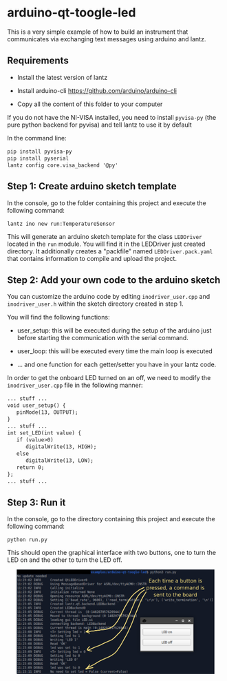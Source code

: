 arduino-qt-toogle-led
=====================

This is a very simple example of how to build an instrument that communicates via
exchanging text messages using arduino and lantz.

Requirements
------------

- Install the latest version of lantz

- Install arduino-cli
  https://github.com/arduino/arduino-cli
  
- Copy all the content of this folder to your computer

If you do not have the NI-VISA installed, you need to install `pyvisa-py`
(the pure python backend for pyvisa) and tell lantz to use it by default

In the command line:

    pip install pyvisa-py
    pip install pyserial
    lantz config core.visa_backend '@py'


Step 1: Create arduino sketch template
--------------------------------------

In the console, go to the folder containing this project and execute the following
command:

    lantz ino new run:TemperatureSensor
    
This will generate an arduino sketch template for the class `LEDDriver`
located in the `run` module. You will find it in the LEDDriver just created directory.
It additionally creates a "packfile" named `LEDDriver.pack.yaml` that
contains information to compile and upload the project.


Step 2: Add your own code to the arduino sketch
-----------------------------------------------

You can customize the arduino code by editing `inodriver_user.cpp` and 
`inodriver_user.h` within the sketch directory created in step 1. 

You will find the following functions:

- user_setup: this will be executed during the setup of the arduino just before starting
  the communication with the serial command.
  
- user_loop: this will be executed every time the main loop is executed

- ... and one function for each getter/setter you have in your lantz code.

In order to get the onboard LED turned on an off, we need to modify the 
`inodriver_user.cpp` file in the following manner:
```
... stuff ...
void user_setup() {
   pinMode(13, OUTPUT);
}
... stuff ...
int set_LED(int value) {
   if (value>0)
      digitalWrite(13, HIGH);
   else
      digitalWrite(13, LOW);
   return 0;
};
... stuff ...
```


Step 3: Run it
--------------
 
In the console, go to the directory containing this project and execute the following
command:

    python run.py

This should open the graphical interface with two buttons, one to turn the LED on
and the other to turn the LED off. 

<p align="center">
  <img width="460" src="https://raw.githubusercontent.com/SengerM/examples/master/arduino-qt-toogle-led/img/1.png">
</p>
